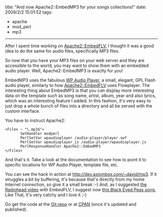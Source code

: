 title: "And now Apache2::EmbedMP3 for your songs collections!"
date: 2009/2/2 15:01:52
tags:
- apache
- mod_perl
- mp3
---
After I spent time working on <a href="/blog/2009/01/17/introducing-apache2embedflv-exposing-flvs-with-flowplayer-and-a-customized-interface/">Apache2::EmbedFLV</a>, I thought it was a good idea to do the same for audio files, specifically MP3 files.

So now that you have your MP3 files on your web server and they are accessible to the world, you may want to show them with an embedded audio player. Well, Apache2::EmbedMP3 is exactly for you!

EmbedMP3 uses the fabulous <a href="http://wpaudioplayer.com/">WP Audio Player</a>, a small, elegant, GPL Flash audio player, similarly to how <a href="http://search.cpan.org/~damog/Apache2-EmbedFLV-0.2/">Apache2::EmbedFLV</a> uses Flowplayer. The interesting thing about EmbedMP3 is that you can display more interesting data on the template such as song name, artist, album, year and also lyrics, which was an interesting feature I added. In this fashion, it's very easy to just drop a whole bunch of files into a directory and all be served with the custom interface.

You have to instruct Apache2:
<pre><code>&lt;Files ~ "\.mp3$"&gt;
       SetHandler modperl
       PerlSetVar wpaudioplayer /audio-player/player.swf
       PerlSetVar wpaudioplayer_js /audio-player/wpaudioplayer.js
       PerlResponseHandler Apache2::EmbedMP3
&lt;/Files&gt;
</code></pre>
And that's it. Take a look at the documentation to see how to point it to specific locations for WP Audio Player, template file, etc.

You can see the hack in action at <a href="http://dev.axiombox.com/~david/mp3">http://dev.axiombox.com/~david/mp3</a>. If it struggles a bit by buffering, it's because that's directly from my home Internet connection, so give it a small break :-) And, as I suggested <a href="http://axiombox.com/apache2-embedflv/flv/radiohead_bodysnatchers2.flv">the Radiohead video</a> with EmbedFLV, I suggest now <a href="http://dev.axiombox.com/~david/mp3/Black_Eyed_Peas_-_Like_That.mp3">this Black Eyed Peas song</a>, Like That, it's very catchy and I love it ;-)

Go get the code at the <a href="http://github.com/damog/apache2-embedmp3">Git repo</a> or at <a href="http://search.cpan.org/~damog/Apache2-EmbedMP3-0.1/">CPAN</a> (once it's updated and published).
